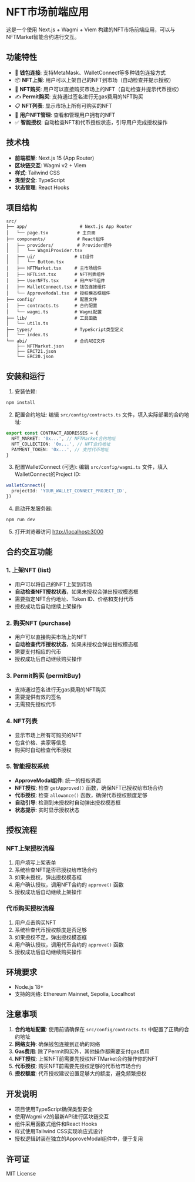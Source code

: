 # NFT市场前端应用

这是一个使用 Next.js + Wagmi + Viem 构建的NFT市场前端应用，可以与NFTMarket智能合约进行交互。

## 功能特性

- 🔗 **钱包连接**: 支持MetaMask、WalletConnect等多种钱包连接方式
- 📦 **NFT上架**: 用户可以上架自己的NFT到市场（自动检查并提示授权）
- 🛒 **NFT购买**: 用户可以直接购买市场上的NFT（自动检查并提示代币授权）
- ✍️ **Permit购买**: 支持通过签名进行无gas费用的NFT购买
- 📋 **NFT列表**: 显示市场上所有可购买的NFT
- 👤 **用户NFT管理**: 查看和管理用户拥有的NFT
- ✅ **智能授权**: 自动检查NFT和代币授权状态，引导用户完成授权操作

## 技术栈

- **前端框架**: Next.js 15 (App Router)
- **区块链交互**: Wagmi v2 + Viem
- **样式**: Tailwind CSS
- **类型安全**: TypeScript
- **状态管理**: React Hooks

## 项目结构

```
src/
├── app/                    # Next.js App Router
│   └── page.tsx           # 主页面
├── components/            # React组件
│   ├── providers/         # Provider组件
│   │   └── WagmiProvider.tsx
│   ├── ui/               # UI组件
│   │   └── Button.tsx
│   ├── NFTMarket.tsx     # 主市场组件
│   ├── NFTList.tsx       # NFT列表组件
│   ├── UserNFTs.tsx      # 用户NFT组件
│   ├── WalletConnect.tsx # 钱包连接组件
│   └── ApproveModal.tsx  # 授权模态框组件
├── config/               # 配置文件
│   ├── contracts.ts      # 合约配置
│   └── wagmi.ts          # Wagmi配置
├── lib/                  # 工具函数
│   └── utils.ts
├── types/                # TypeScript类型定义
│   └── index.ts
└── abi/                  # 合约ABI文件
    ├── NFTMarket.json
    ├── ERC721.json
    └── ERC20.json
```

## 安装和运行

1. 安装依赖:
```bash
npm install
```

2. 配置合约地址:
编辑 `src/config/contracts.ts` 文件，填入实际部署的合约地址:
```typescript
export const CONTRACT_ADDRESSES = {
  NFT_MARKET: '0x...', // NFTMarket合约地址
  NFT_COLLECTION: '0x...', // NFT合约地址
  PAYMENT_TOKEN: '0x...', // 支付代币地址
}
```

3. 配置WalletConnect (可选):
编辑 `src/config/wagmi.ts` 文件，填入WalletConnect的Project ID:
```typescript
walletConnect({
  projectId: 'YOUR_WALLET_CONNECT_PROJECT_ID',
})
```

4. 启动开发服务器:
```bash
npm run dev
```

5. 打开浏览器访问 [http://localhost:3000](http://localhost:3000)

## 合约交互功能

### 1. 上架NFT (list)
- 用户可以将自己的NFT上架到市场
- **自动检查NFT授权状态**，如果未授权会弹出授权模态框
- 需要指定NFT合约地址、Token ID、价格和支付代币
- 授权成功后自动继续上架操作

### 2. 购买NFT (purchase)
- 用户可以直接购买市场上的NFT
- **自动检查代币授权状态**，如果未授权会弹出授权模态框
- 需要支付相应的代币
- 授权成功后自动继续购买操作

### 3. Permit购买 (permitBuy)
- 支持通过签名进行无gas费用的NFT购买
- 需要提供有效的签名
- 无需预先授权代币

### 4. NFT列表
- 显示市场上所有可购买的NFT
- 包含价格、卖家等信息
- 购买时自动检查代币授权

### 5. 智能授权系统
- **ApproveModal组件**: 统一的授权界面
- **NFT授权**: 检查 `getApproved()` 函数，确保NFT已授权给市场合约
- **代币授权**: 检查 `allowance()` 函数，确保代币授权额度足够
- **自动引导**: 检测到未授权时自动弹出授权模态框
- **状态提示**: 实时显示授权状态

## 授权流程

### NFT上架授权流程
1. 用户填写上架表单
2. 系统检查NFT是否已授权给市场合约
3. 如果未授权，弹出授权模态框
4. 用户确认授权，调用NFT合约的 `approve()` 函数
5. 授权成功后自动继续上架操作

### 代币购买授权流程
1. 用户点击购买NFT
2. 系统检查代币授权额度是否足够
3. 如果授权不足，弹出授权模态框
4. 用户确认授权，调用代币合约的 `approve()` 函数
5. 授权成功后自动继续购买操作

## 环境要求

- Node.js 18+
- 支持的网络: Ethereum Mainnet, Sepolia, Localhost

## 注意事项

1. **合约地址配置**: 使用前请确保在 `src/config/contracts.ts` 中配置了正确的合约地址
2. **网络支持**: 确保钱包连接到正确的网络
3. **Gas费用**: 除了Permit购买外，其他操作都需要支付gas费用
4. **NFT授权**: 上架NFT前需要先授权NFTMarket合约操作你的NFT
5. **代币授权**: 购买NFT前需要先授权足够的代币给市场合约
6. **授权额度**: 代币授权建议设置足够大的额度，避免频繁授权

## 开发说明

- 项目使用TypeScript确保类型安全
- 使用Wagmi v2的最新API进行区块链交互
- 组件采用函数式组件和React Hooks
- 样式使用Tailwind CSS实现响应式设计
- 授权逻辑封装在独立的ApproveModal组件中，便于复用

## 许可证

MIT License
